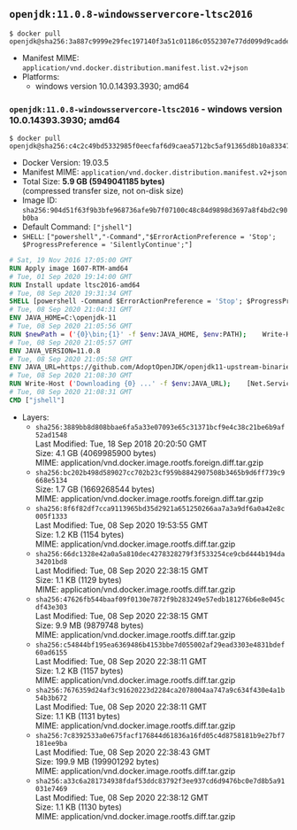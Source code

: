 ## `openjdk:11.0.8-windowsservercore-ltsc2016`

```console
$ docker pull openjdk@sha256:3a887c9999e29fec197140f3a51c01186c0552307e77dd099d9caddeb8129a15
```

-	Manifest MIME: `application/vnd.docker.distribution.manifest.list.v2+json`
-	Platforms:
	-	windows version 10.0.14393.3930; amd64

### `openjdk:11.0.8-windowsservercore-ltsc2016` - windows version 10.0.14393.3930; amd64

```console
$ docker pull openjdk@sha256:c4c2c49bd5332985f0eecfaf6d9caea5712bc5af91365d8b10a83347d89c6690
```

-	Docker Version: 19.03.5
-	Manifest MIME: `application/vnd.docker.distribution.manifest.v2+json`
-	Total Size: **5.9 GB (5949041185 bytes)**  
	(compressed transfer size, not on-disk size)
-	Image ID: `sha256:904d51f63f9b3bfe968736afe9b7f07100c48c84d9898d3697a8f4bd2c90b0ba`
-	Default Command: `["jshell"]`
-	`SHELL`: `["powershell","-Command","$ErrorActionPreference = 'Stop'; $ProgressPreference = 'SilentlyContinue';"]`

```dockerfile
# Sat, 19 Nov 2016 17:05:00 GMT
RUN Apply image 1607-RTM-amd64
# Tue, 01 Sep 2020 19:14:00 GMT
RUN Install update ltsc2016-amd64
# Tue, 08 Sep 2020 19:31:34 GMT
SHELL [powershell -Command $ErrorActionPreference = 'Stop'; $ProgressPreference = 'SilentlyContinue';]
# Tue, 08 Sep 2020 21:04:31 GMT
ENV JAVA_HOME=C:\openjdk-11
# Tue, 08 Sep 2020 21:05:56 GMT
RUN $newPath = ('{0}\bin;{1}' -f $env:JAVA_HOME, $env:PATH); 	Write-Host ('Updating PATH: {0}' -f $newPath); 	setx /M PATH $newPath
# Tue, 08 Sep 2020 21:05:57 GMT
ENV JAVA_VERSION=11.0.8
# Tue, 08 Sep 2020 21:05:58 GMT
ENV JAVA_URL=https://github.com/AdoptOpenJDK/openjdk11-upstream-binaries/releases/download/jdk-11.0.8%2B10/OpenJDK11U-jdk_x64_windows_11.0.8_10.zip
# Tue, 08 Sep 2020 21:08:30 GMT
RUN Write-Host ('Downloading {0} ...' -f $env:JAVA_URL); 	[Net.ServicePointManager]::SecurityProtocol = [Net.SecurityProtocolType]::Tls12; 	Invoke-WebRequest -Uri $env:JAVA_URL -OutFile 'openjdk.zip'; 		Write-Host 'Expanding ...'; 	New-Item -ItemType Directory -Path C:\temp | Out-Null; 	Expand-Archive openjdk.zip -DestinationPath C:\temp; 	Move-Item -Path C:\temp\* -Destination $env:JAVA_HOME; 	Remove-Item C:\temp; 		Write-Host 'Removing ...'; 	Remove-Item openjdk.zip -Force; 		Write-Host 'Verifying install ...'; 	Write-Host '  javac --version'; javac --version; 	Write-Host '  java --version'; java --version; 		Write-Host 'Complete.'
# Tue, 08 Sep 2020 21:08:31 GMT
CMD ["jshell"]
```

-	Layers:
	-	`sha256:3889bb8d808bbae6fa5a33e07093e65c31371bcf9e4c38c21be6b9af52ad1548`  
		Last Modified: Tue, 18 Sep 2018 20:20:50 GMT  
		Size: 4.1 GB (4069985900 bytes)  
		MIME: application/vnd.docker.image.rootfs.foreign.diff.tar.gzip
	-	`sha256:bc202b498d589027cc702b23cf959b8842907508b3465b9d6ff739c9668e5134`  
		Size: 1.7 GB (1669268544 bytes)  
		MIME: application/vnd.docker.image.rootfs.foreign.diff.tar.gzip
	-	`sha256:8f6f82df7cca9113965bd35d2921a651250266aa7a3a9df6a0a42e8c005f1333`  
		Last Modified: Tue, 08 Sep 2020 19:53:55 GMT  
		Size: 1.2 KB (1154 bytes)  
		MIME: application/vnd.docker.image.rootfs.diff.tar.gzip
	-	`sha256:66dc1328e42a0a5a810dec4278328279f3f533254ce9cbd444b194da34201bd8`  
		Last Modified: Tue, 08 Sep 2020 22:38:15 GMT  
		Size: 1.1 KB (1129 bytes)  
		MIME: application/vnd.docker.image.rootfs.diff.tar.gzip
	-	`sha256:47626fb544baaf09f0130e7872f9b283249e57edb181276b6e8e045cdf43e303`  
		Last Modified: Tue, 08 Sep 2020 22:38:15 GMT  
		Size: 9.9 MB (9879748 bytes)  
		MIME: application/vnd.docker.image.rootfs.diff.tar.gzip
	-	`sha256:c54844bf195ea6369486b4153bbe7d055002af29ead3303e4831bdef60ad6155`  
		Last Modified: Tue, 08 Sep 2020 22:38:11 GMT  
		Size: 1.2 KB (1157 bytes)  
		MIME: application/vnd.docker.image.rootfs.diff.tar.gzip
	-	`sha256:7676359d24af3c91620223d2284ca2078004aa747a9c634f430e4a1b54b3b672`  
		Last Modified: Tue, 08 Sep 2020 22:38:11 GMT  
		Size: 1.1 KB (1131 bytes)  
		MIME: application/vnd.docker.image.rootfs.diff.tar.gzip
	-	`sha256:7c8392533a0e675facf176844d61836a16fd05c4d8758181b9e27bf7181ee9ba`  
		Last Modified: Tue, 08 Sep 2020 22:38:43 GMT  
		Size: 199.9 MB (199901292 bytes)  
		MIME: application/vnd.docker.image.rootfs.diff.tar.gzip
	-	`sha256:a33c6a281734938fdaf53ddc83792f3ee937cd6d9476bc0e7d8b5a91031e7469`  
		Last Modified: Tue, 08 Sep 2020 22:38:12 GMT  
		Size: 1.1 KB (1130 bytes)  
		MIME: application/vnd.docker.image.rootfs.diff.tar.gzip
